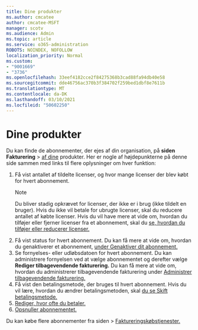 ```yaml
---
title: Dine produkter
ms.author: cmcatee
author: cmcatee-MSFT
manager: scotv
ms.audience: Admin
ms.topic: article
ms.service: o365-administration
ROBOTS: NOINDEX, NOFOLLOW
localization_priority: Normal
ms.custom:
- "9001669"
- "3736"
ms.openlocfilehash: 33eef4182cce2f84275368b3cad88fa94db40e58
ms.sourcegitcommit: dde46756ac370b3f384702f259bed1dbf8e7611b
ms.translationtype: MT
ms.contentlocale: da-DK
ms.lasthandoff: 03/10/2021
ms.locfileid: "50602250"
---
```

# <a name="your-products"></a>Dine produkter

Du kan finde de abonnementer, der ejes af din organisation, på **siden Fakturering**  >  [af dine](https://go.microsoft.com/fwlink/p/?linkid=842054) produkter. Her er nogle af højdepunkterne på denne side sammen med links til flere oplysninger om hver funktion:

1. Få vist antallet af tildelte licenser, og hvor mange licenser der blev købt for hvert abonnement.
    > [!NOTE]
    > Du bliver stadig opkrævet for licenser, der ikke er i brug (ikke tildelt en bruger). Hvis du ikke vil betale for ubrugte licenser, skal du reducere antallet af købte licenser. Hvis du vil have mere at vide om, hvordan du tilføjer eller fjerner licenser fra et abonnement, skal du [se, hvordan du tilføjer eller reducerer licenser.](https://docs.microsoft.com/alchemyinsights/how-to-add-or-reduce-licenses)
2. Få vist status for hvert abonnement. Du kan få mere at vide om, hvordan du genaktiverer et abonnement, [under Genaktiver dit abonnement.](reactivate-your-subscription.md)
3. Se fornyelses- eller udløbsdatoen for hvert abonnement. Du kan administrere fornyelsen ved at vælge abonnementet og derefter vælge **Rediger tilbagevendende fakturering.** Du kan få mere at vide om, hvordan du administrerer tilbagevendende fakturering under [Administrer tilbagevendende fakturering.](manage-auto-renewal.md)
4. Få vist den betalingsmetode, der bruges til hvert abonnement. Hvis du vil lære, hvordan du ændrer betalingsmetoden, skal [du se Skift betalingsmetode.](change-payment-method.md)
5. [Rediger, hvor ofte du betaler.](change-how-often-you-pay.md)
6. [Opsnuller abonnementet.](https://go.microsoft.com/fwlink/?linkid=2119113)

Du kan købe flere abonnementer fra siden  >  [Faktureringskøbstjenester.](https://go.microsoft.com/fwlink/p/?linkid=868433)